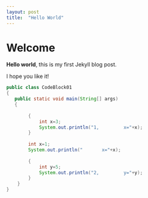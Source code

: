```yaml
---
layout: post
title:  "Hello World"
---
```


# Welcome

**Hello world**, this is my first Jekyll blog post.

I hope you like it!

~~~java
public class CodeBlock01
{
   public static void main(String[] args)
   {
	   
		{
			int x=3;
			System.out.println("1,         x="+x);    
		}
		  
		int x=1;
		System.out.println("       x="+x);
		 
		{
			int y=5;
			System.out.println("2,         y="+y);    
		}
	}
}
~~~

